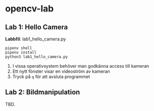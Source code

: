 # opencv-lab

## Lab 1: Hello Camera

**Labbfil**: lab1_hello_camera.py

    pipenv shell
    pipenv install
    python3 lab1_hello_camera.py

1. I vissa operativsystem behöver man godkänna access till kameran
2. Ett nytt fönster visar en videoström av kameran
3. Tryck på `q` för att avsluta programmet

## Lab 2: Bildmanipulation

TBD.